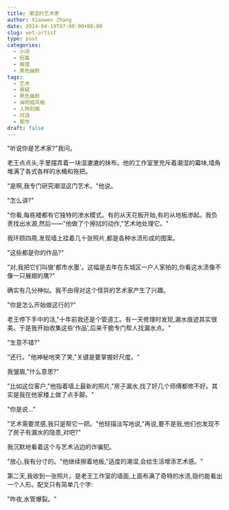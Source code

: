 ```yaml
---
title: 潮湿的艺术家
author: Xiaowen Zhang
date: 2024-04-19T07:00:00+08:00
slug: wet-artist
type: post
categories:
  - 小说
  - 短篇
  - 推理
  - 黑色幽默
tags:
  - 艺术
  - 悬疑
  - 黑色幽默
  - 海明威风格
  - 人物刻画
  - 对话
  - 都市
draft: false
---
```


"听说你是艺术家?"我问。

老王点点头,手里摆弄着一块湿漉漉的抹布。他的工作室里充斥着潮湿的霉味,墙角堆满了各式各样的水桶和拖把。

"是啊,我专门研究潮湿这门艺术。"他说。

"怎么讲?"

"你看,每栋楼都有它独特的渗水模式。有的从天花板开始,有的从地板渗起。我负责找出水源,然后——"他做了个擦拭的动作,"艺术地处理它。"

我环顾四周,发现墙上挂着几十张照片,都是各种水渍形成的图案。

"这些都是你的作品?"

"对,我把它们叫做'都市水墨'。这幅是去年在东城区一户人家拍的,你看这水渍像不像一只展翅的鹰?"

确实有几分神似。我不由得对这个怪异的艺术家产生了兴趣。

"你是怎么开始做这行的?"

老王停下手中的活,"十年前我还是个管道工。有一天修理时发现,漏水痕迹其实很美。于是我开始收集这些'作品',后来干脆专门帮人找漏水点。"

"生意不错?"

"还行。"他神秘地笑了笑,"关键是要掌握好尺度。"

我皱眉,"什么意思?"

"比如这位客户,"他指着墙上最新的照片,"房子漏水,找了好几个师傅都修不好。其实是我在他家楼上做了点手脚。"

"你是说..."

"艺术需要灵感,我只是帮它一把。"他轻描淡写地说,"再说,要不是我,他们也发现不了房子有漏水的隐患,对吧?"

我沉默地看着这个与艺术沾边的诈骗犯。

"放心,我有分寸的。"他继续擦着地板,"适度的潮湿,会给生活增添艺术感。"

第二天,我收到一张照片。是老王工作室的墙面,上面布满了奇特的水渍,隐约能看出一个人形。配文只有简单几个字:

"昨夜,水管爆裂。"

